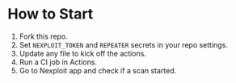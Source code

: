 # How to Start

1. Fork this repo.
2. Set `NEXPLOIT_TOKEN` and `REPEATER` secrets in your repo settings.
3. Update any file to kick off the actions. 
4. Run a CI job in Actions.
5. Go to Nexploit app and check if a scan started.
